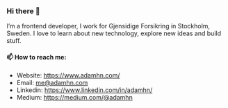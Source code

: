 ### Hi there 👋
I’m a frontend developer, I work for Gjensidige Forsikring in Stockholm, Sweden. I love to learn about new technology, explore new ideas and build stuff.

#### 📫 How to reach me:
* Website: https://www.adamhn.com/
* Email: me@adamhn.com
* Linkedin: https://www.linkedin.com/in/adamhn/
* Medium: https://medium.com/@adamhn

<!--
**adamhn/adamhn** is a ✨ _special_ ✨ repository because its `README.md` (this file) appears on your GitHub profile.

Here are some ideas to get you started:

- 🔭 I’m currently working on ...
- 🌱 I’m currently learning ...
- 👯 I’m looking to collaborate on ...
- 🤔 I’m looking for help with ...
- 💬 Ask me about ...
- 📫 How to reach me: ...
- 😄 Pronouns: ...
- ⚡ Fun fact: ...
-->
